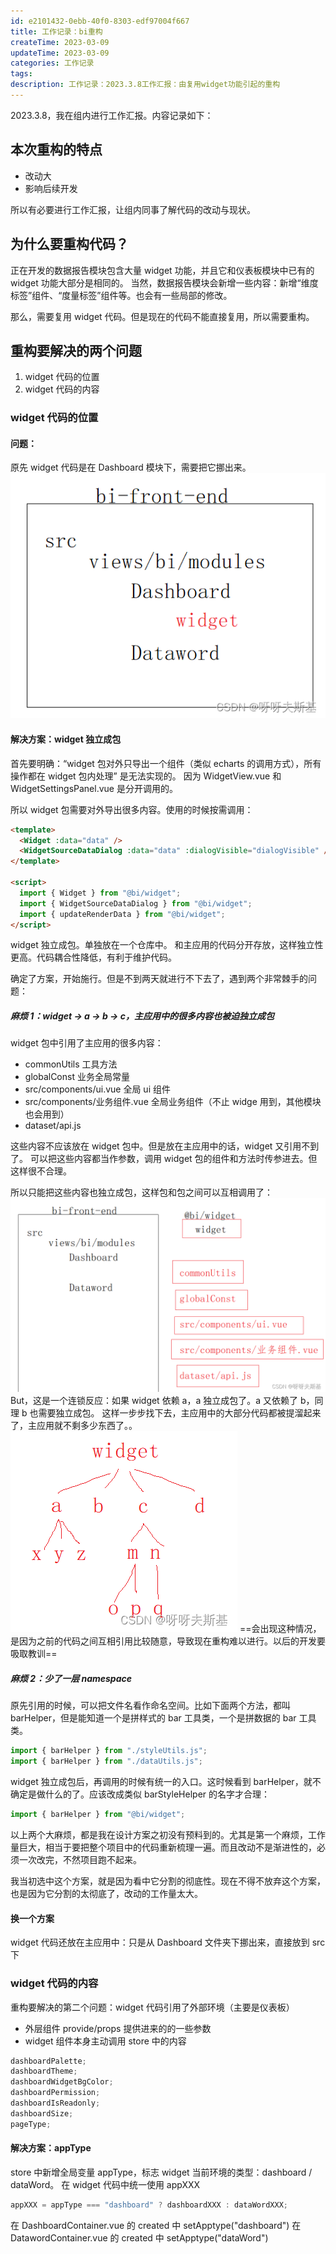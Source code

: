 ```yaml
---
id: e2101432-0ebb-40f0-8303-edf97004f667
title: 工作记录：bi重构
createTime: 2023-03-09
updateTime: 2023-03-09
categories: 工作记录
tags:
description: 工作记录：2023.3.8工作汇报：由复用widget功能引起的重构
---
```


2023.3.8，我在组内进行工作汇报。内容记录如下：

## 本次重构的特点

- 改动大
- 影响后续开发

所以有必要进行工作汇报，让组内同事了解代码的改动与现状。

## 为什么要重构代码？

正在开发的数据报告模块包含大量 widget 功能，并且它和仪表板模块中已有的 widget 功能大部分是相同的。
当然，数据报告模块会新增一些内容：新增“维度标签”组件、“度量标签”组件等。也会有一些局部的修改。

那么，需要复用 widget 代码。但是现在的代码不能直接复用，所以需要重构。

## 重构要解决的两个问题

1. widget 代码的位置
2. widget 代码的内容

### widget 代码的位置

#### 问题：

原先 widget 代码是在 Dashboard 模块下，需要把它挪出来。
![在这里插入图片描述](../post-assets/9c3f9bab-3104-422b-8f2e-0bb1f67b0d9a.png)

#### 解决方案：widget 独立成包

首先要明确：“widget 包对外只导出一个组件（类似 echarts 的调用方式），所有操作都在 widget 包内处理” 是无法实现的。
因为 WidgetView.vue 和 WidgetSettingsPanel.vue 是分开调用的。

所以 widget 包需要对外导出很多内容。使用的时候按需调用：

```html
<template>
  <Widget :data="data" />
  <WidgetSourceDataDialog :data="data" :dialogVisible="dialogVisible" />
</template>

<script>
  import { Widget } from "@bi/widget";
  import { WidgetSourceDataDialog } from "@bi/widget";
  import { updateRenderData } from "@bi/widget";
</script>
```

widget 独立成包。单独放在一个仓库中。
和主应用的代码分开存放，这样独立性更高。代码耦合性降低，有利于维护代码。

确定了方案，开始施行。但是不到两天就进行不下去了，遇到两个非常棘手的问题：

##### 麻烦 1：widget -> a -> b -> c，主应用中的很多内容也被迫独立成包

widget 包中引用了主应用的很多内容：

- commonUtils 工具方法
- globalConst 业务全局常量
- src/components/ui.vue 全局 ui 组件
- src/components/业务组件.vue 全局业务组件（不止 widge 用到，其他模块也会用到）
- dataset/api.js

这些内容不应该放在 widget 包中。但是放在主应用中的话，widget 又引用不到了。
可以把这些内容都当作参数，调用 widget 包的组件和方法时传参进去。但这样很不合理。

所以只能把这些内容也独立成包，这样包和包之间可以互相调用了：
![在这里插入图片描述](../post-assets/e91cd74b-03d4-4f10-b582-6f246cfd9a05.png)
But，这是一个连锁反应：如果 widget 依赖 a，a 独立成包了。a 又依赖了 b，同理 b 也需要独立成包。
这样一步步找下去，主应用中的大部分代码都被提溜起来了，主应用就不剩多少东西了。。
![在这里插入图片描述](../post-assets/19e99251-1c31-418a-8afd-57f8d8e7aca0.png)
==会出现这种情况，是因为之前的代码之间互相引用比较随意，导致现在重构难以进行。以后的开发要吸取教训==

##### 麻烦 2：少了一层 namespace

原先引用的时候，可以把文件名看作命名空间。比如下面两个方法，都叫 barHelper，但是能知道一个是拼样式的 bar 工具类，一个是拼数据的 bar 工具类。

```js
import { barHelper } from "./styleUtils.js";
import { barHelper } from "./dataUtils.js";
```

widget 独立成包后，再调用的时候有统一的入口。这时候看到 barHelper，就不确定是做什么的了。应该改成类似 barStyleHelper 的名字才合理：

```js
import { barHelper } from "@bi/widget";
```

以上两个大麻烦，都是我在设计方案之初没有预料到的。尤其是第一个麻烦，工作量巨大，相当于要把整个项目中的代码重新梳理一遍。而且改动不是渐进性的，必须一次改完，不然项目跑不起来。

我当初选中这个方案，就是因为看中它分割的彻底性。现在不得不放弃这个方案，也是因为它分割的太彻底了，改动的工作量太大。

#### 换一个方案

widget 代码还放在主应用中：只是从 Dashboard 文件夹下挪出来，直接放到 src 下

### widget 代码的内容

重构要解决的第二个问题：widget 代码引用了外部环境（主要是仪表板）

- 外层组件 provide/props 提供进来的的一些参数
- widget 组件本身主动调用 store 中的内容

```js
dashboardPalette;
dashboardTheme;
dashboardWidgetBgColor;
dashboardPermission;
dashboardIsReadonly;
dashboardSize;
pageType;
```

#### 解决方案：appType

store 中新增全局变量 appType，标志 widget 当前环境的类型：dashboard / dataWord。
在 widget 代码中统一使用 appXXX

```js
appXXX = appType === "dashboard" ? dashboardXXX : dataWordXXX;
```

在 DashboardContainer.vue 的 created 中 setApptype("dashboard")
在 DatawordContainer.vue 的 created 中 setApptype("dataWord")

